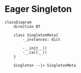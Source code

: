# Eager Singleton

```mermaid
classDiagram
    direction BT

    class SingletonMeta{
        -_instances: dict

        -__init__()
        -__call__()
    }

    Singleton --|> SingletonMeta
```
